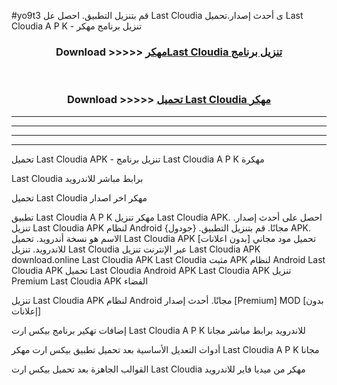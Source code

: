 #yo9t3 قم بتنزيل التطبيق. احصل عل Last Cloudia  ى أحدث إصدار.تحميل Last Cloudia  A P K - تنزيل برنامج مهكر



<div align="center">
<h3>Download >>>>> <a href="https://ar-sites.web.app/?ar= Last Cloudia ">مهكرLast Cloudia  تنزيل برنامج</a></h3><br>

<h3>Download >>>>> <a href="https://ar-sites.web.app/?ar= Last Cloudia ">تحميل Last Cloudia  مهكر</a></h3>
</div>


----------------------------------------------------------

----------------------------------------------------------

----------------------------------------------------------

----------------------------------------------------------


تحميل Last Cloudia  APK - تنزيل برنامج Last Cloudia  A P K مهكرة

Last Cloudia  برابط مباشر للاندرويد

تحميل Last Cloudia  مهكر اخر اصدار

تطبيق Last Cloudia  A P K مهكر
تنزيل Last Cloudia  APK. احصل على أحدث إصدار.
تنزيل Last Cloudia  APK لنظام Android مجانًا.
قم بتنزيل التطبيق. {جودول} APK. الاسم هو نسخة أندرويد.
تحميل Last Cloudia  APK [بدون اعلانات]
تحميل مود مجاني للاندرويد.
تنزيل Last Cloudia  عبر الإنترنت
تنزيل Last Cloudia  APK
download.online Last Cloudia  APK
Last Cloudia  مثبت APK لنظام Android
Last Cloudia  APK
تحميل Last Cloudia  Android APK
Last Cloudia  APK تنزيل Premium
Last Cloudia  APK الفضاء

تنزيل Last Cloudia  APK لنظام Android مجانًا. أحدث إصدار [Premium] MOD [بدون إعلانات]

إضافات تهكير برنامج بيكس ارت Last Cloudia  A P K للاندرويد برابط مباشر مجانا

أدوات التعديل الأساسية بعد تحميل تطبيق بيكس ارت مهكر Last Cloudia  A P K مجانا

القوالب الجاهزة بعد تحميل بيكس ارت Last Cloudia  مهكر من ميديا فاير للاندرويد



